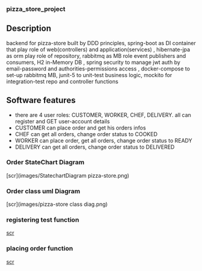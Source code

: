 ### pizza_store_project
## Description
backend for pizza-store built by DDD principles, spring-boot as DI container that play role of web(controllers) and application(services)
, hibernate-jpa as orm play role of repository, rabbitmq as MB role event publishers and consumers, H2 in-Memory DB
, spring security to manage jwt auth by email-password and authorities-permissions access
, docker-compose to set-up rabbitmq MB, junit-5 to unit-test  business logic, mockito for integration-test repo and controller functions

## Software features
- there are 4 user roles: CUSTOMER, WORKER, CHEF, DELIVERY. all can register and GET user-account details
- CUSTOMER can place order and get his orders infos
- CHEF can get all orders, change order status to COOKED 
- WORKER can place order, get all orders, change order status to READY
- DELIVERY can get all orders, change order status to DELIVERED  

### Order StateChart Diagram
[scr](images/StatechartDiagram pizza-store.png)

### Order class uml Diagram
[scr](images/pizza-store class diag.png)

### registering test function
[scr](images/login_test-function.png)

### placing order function
[scr](images/placeOrder-function.png)

